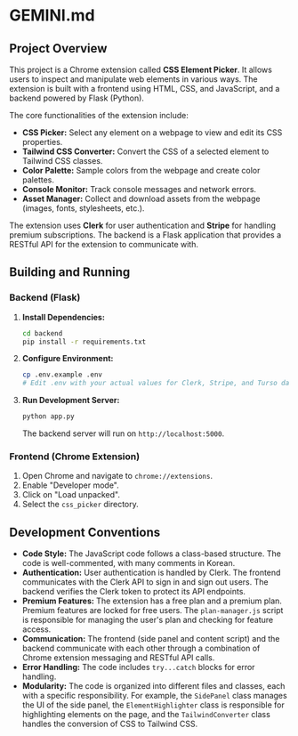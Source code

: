 # GEMINI.md

## Project Overview

This project is a Chrome extension called **CSS Element Picker**. It allows users to inspect and manipulate web elements in various ways. The extension is built with a frontend using HTML, CSS, and JavaScript, and a backend powered by Flask (Python).

The core functionalities of the extension include:

*   **CSS Picker:** Select any element on a webpage to view and edit its CSS properties.
*   **Tailwind CSS Converter:** Convert the CSS of a selected element to Tailwind CSS classes.
*   **Color Palette:** Sample colors from the webpage and create color palettes.
*   **Console Monitor:** Track console messages and network errors.
*   **Asset Manager:** Collect and download assets from the webpage (images, fonts, stylesheets, etc.).

The extension uses **Clerk** for user authentication and **Stripe** for handling premium subscriptions. The backend is a Flask application that provides a RESTful API for the extension to communicate with.

## Building and Running

### Backend (Flask)

1.  **Install Dependencies:**
    ```bash
    cd backend
    pip install -r requirements.txt
    ```

2.  **Configure Environment:**
    ```bash
    cp .env.example .env
    # Edit .env with your actual values for Clerk, Stripe, and Turso database.
    ```

3.  **Run Development Server:**
    ```bash
    python app.py
    ```
    The backend server will run on `http://localhost:5000`.

### Frontend (Chrome Extension)

1.  Open Chrome and navigate to `chrome://extensions`.
2.  Enable "Developer mode".
3.  Click on "Load unpacked".
4.  Select the `css_picker` directory.

## Development Conventions

*   **Code Style:** The JavaScript code follows a class-based structure. The code is well-commented, with many comments in Korean.
*   **Authentication:** User authentication is handled by Clerk. The frontend communicates with the Clerk API to sign in and sign out users. The backend verifies the Clerk token to protect its API endpoints.
*   **Premium Features:** The extension has a free plan and a premium plan. Premium features are locked for free users. The `plan-manager.js` script is responsible for managing the user's plan and checking for feature access.
*   **Communication:** The frontend (side panel and content script) and the backend communicate with each other through a combination of Chrome extension messaging and RESTful API calls.
*   **Error Handling:** The code includes `try...catch` blocks for error handling.
*   **Modularity:** The code is organized into different files and classes, each with a specific responsibility. For example, the `SidePanel` class manages the UI of the side panel, the `ElementHighlighter` class is responsible for highlighting elements on the page, and the `TailwindConverter` class handles the conversion of CSS to Tailwind CSS.
